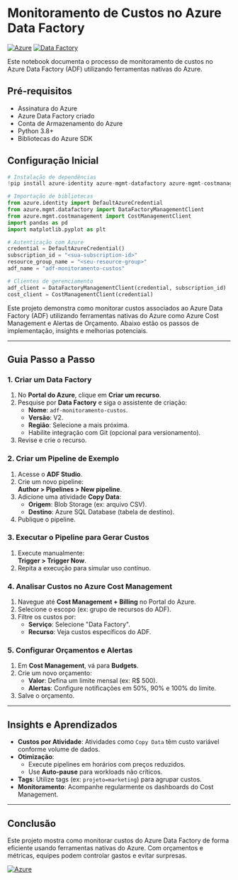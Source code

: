 # Monitoramento de Custos no Azure Data Factory

[![Azure](https://img.shields.io/badge/Azure-Functions-blue)](https://azure.microsoft.com)
[![Data Factory](https://img.shields.io/badge/Data-Factory-orange)](https://learn.microsoft.com/en-us/azure/data-factory/)

Este notebook documenta o processo de monitoramento de custos no Azure Data Factory (ADF) utilizando ferramentas nativas do Azure.

## Pré-requisitos
- Assinatura do Azure
- Azure Data Factory criado
- Conta de Armazenamento do Azure
- Python 3.8+
- Bibliotecas do Azure SDK

## Configuração Inicial

```python
# Instalação de dependências
!pip install azure-identity azure-mgmt-datafactory azure-mgmt-costmanagement pandas matplotlib

# Importação de bibliotecas
from azure.identity import DefaultAzureCredential
from azure.mgmt.datafactory import DataFactoryManagementClient
from azure.mgmt.costmanagement import CostManagementClient
import pandas as pd
import matplotlib.pyplot as plt

# Autenticação com Azure
credential = DefaultAzureCredential()
subscription_id = "<sua-subscription-id>"
resource_group_name = "<seu-resource-group>"
adf_name = "adf-monitoramento-custos"

# Clientes de gerenciamento
adf_client = DataFactoryManagementClient(credential, subscription_id)
cost_client = CostManagementClient(credential)
```

Este projeto demonstra como monitorar custos associados ao Azure Data Factory (ADF) utilizando ferramentas nativas do Azure como Azure Cost Management e Alertas de Orçamento. Abaixo estão os passos de implementação, insights e melhorias potenciais.

---

## Guia Passo a Passo

### 1. Criar um Data Factory
1. No **Portal do Azure**, clique em **Criar um recurso**.
2. Pesquise por **Data Factory** e siga o assistente de criação:
   - **Nome**: `adf-monitoramento-custos`.
   - **Versão**: V2.
   - **Região**: Selecione a mais próxima.
   - Habilite integração com Git (opcional para versionamento).
3. Revise e crie o recurso.

### 2. Criar um Pipeline de Exemplo
1. Acesse o **ADF Studio**.
2. Crie um novo pipeline:  
   **Author > Pipelines > New pipeline**.
3. Adicione uma atividade **Copy Data**:
   - **Origem**: Blob Storage (ex: arquivo CSV).
   - **Destino**: Azure SQL Database (tabela de destino).
4. Publique o pipeline.

### 3. Executar o Pipeline para Gerar Custos
1. Execute manualmente:  
   **Trigger > Trigger Now**.
2. Repita a execução para simular uso contínuo.

### 4. Analisar Custos no Azure Cost Management
1. Navegue até **Cost Management + Billing** no Portal do Azure.
2. Selecione o escopo (ex: grupo de recursos do ADF).
3. Filtre os custos por:
   - **Serviço**: Selecione "Data Factory".
   - **Recurso**: Veja custos específicos do ADF.

### 5. Configurar Orçamentos e Alertas
1. Em **Cost Management**, vá para **Budgets**.
2. Crie um novo orçamento:
   - **Valor**: Defina um limite mensal (ex: R$ 500).
   - **Alertas**: Configure notificações em 50%, 90% e 100% do limite.
3. Salve o orçamento.

---

## Insights e Aprendizados
- **Custos por Atividade**: Atividades como `Copy Data` têm custo variável conforme volume de dados.
- **Otimização**:
  - Execute pipelines em horários com preços reduzidos.
  - Use **Auto-pause** para workloads não críticos.
- **Tags**: Utilize tags (ex: `projeto=marketing`) para agrupar custos.
- **Monitoramento**: Acompanhe regularmente os dashboards do Cost Management.

---

## Conclusão
Este projeto mostra como monitorar custos do Azure Data Factory de forma eficiente usando ferramentas nativas do Azure. Com orçamentos e métricas, equipes podem controlar gastos e evitar surpresas.

[![Azure](https://img.shields.io/badge/Azure-0089D6?style=for-the-badge&logo=microsoft-azure&logoColor=white)](https://azure.microsoft.com)
